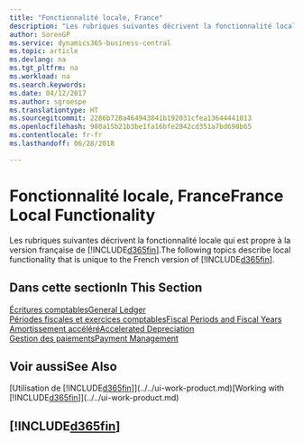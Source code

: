 ```yaml
---
title: "Fonctionnalité locale, France"
description: "Les rubriques suivantes décrivent la fonctionnalité locale de la version française de Business Central."
author: SorenGP
ms.service: dynamics365-business-central
ms.topic: article
ms.devlang: na
ms.tgt_pltfrm: na
ms.workload: na
ms.search.keywords: 
ms.date: 04/12/2017
ms.author: sgroespe
ms.translationtype: HT
ms.sourcegitcommit: 2286b728a464943841b192031cfea13644441013
ms.openlocfilehash: 980a15b21b3be1fa16bfe2942cd351a7bd698b65
ms.contentlocale: fr-fr
ms.lasthandoff: 06/28/2018

---
```


# <a name="france-local-functionality"></a><span data-ttu-id="44e0c-103">Fonctionnalité locale, France</span><span class="sxs-lookup"><span data-stu-id="44e0c-103">France Local Functionality</span></span>
<span data-ttu-id="44e0c-104">Les rubriques suivantes décrivent la fonctionnalité locale qui est propre à la version française de [!INCLUDE[d365fin](../../includes/d365fin_md.md)].</span><span class="sxs-lookup"><span data-stu-id="44e0c-104">The following topics describe local functionality that is unique to the French version of [!INCLUDE[d365fin](../../includes/d365fin_md.md)].</span></span>  

## <a name="in-this-section"></a><span data-ttu-id="44e0c-105">Dans cette section</span><span class="sxs-lookup"><span data-stu-id="44e0c-105">In This Section</span></span>  
[<span data-ttu-id="44e0c-106">Écritures comptables</span><span class="sxs-lookup"><span data-stu-id="44e0c-106">General Ledger</span></span>](general-ledger.md)  
[<span data-ttu-id="44e0c-107">Périodes fiscales et exercices comptables</span><span class="sxs-lookup"><span data-stu-id="44e0c-107">Fiscal Periods and Fiscal Years</span></span>](fiscal-periods-and-fiscal-years.md)  
[<span data-ttu-id="44e0c-108">Amortissement accéléré</span><span class="sxs-lookup"><span data-stu-id="44e0c-108">Accelerated Depreciation</span></span>](accelerated-depreciation.md)  
[<span data-ttu-id="44e0c-109">Gestion des paiements</span><span class="sxs-lookup"><span data-stu-id="44e0c-109">Payment Management</span></span>](payment-management.md)

## <a name="see-also"></a><span data-ttu-id="44e0c-110">Voir aussi</span><span class="sxs-lookup"><span data-stu-id="44e0c-110">See Also</span></span>
<span data-ttu-id="44e0c-111">[Utilisation de [!INCLUDE[d365fin](../../includes/d365fin_md.md)]](../../ui-work-product.md)</span><span class="sxs-lookup"><span data-stu-id="44e0c-111">[Working with [!INCLUDE[d365fin](../../includes/d365fin_md.md)]](../../ui-work-product.md)</span></span>     

## [!INCLUDE[d365fin](../../includes/free_trial_md.md)]  
 

